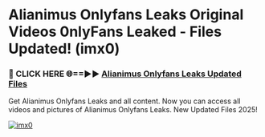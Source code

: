 # Alianimus Onlyfans Leaks Original Videos 0nlyFans Leaked - Files Updated! (imx0)

<h3>🔴 CLICK HERE 🌐==►► <a href="https://tinyurl.com/2jnfzry5" rel="nofollow">Alianimus Onlyfans Leaks Updated Files</a></h3>

Get Alianimus Onlyfans Leaks and all content. Now you can access all videos and pictures of Alianimus Onlyfans Leaks. New Updated Files 2025!

[![imx0](https://i.imgur.com/GyGTBgg.gif)](https://tinyurl.com/2jnfzry5)
